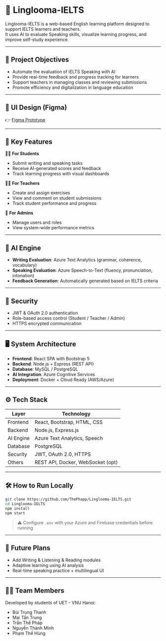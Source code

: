 # 📘 Linglooma-IELTS

Linglooma-IELTS is a web-based English learning platform designed to support IELTS learners and teachers.  
It uses AI to evaluate Speaking skills, visualize learning progress, and improve self-study experience.

---

## 🎯 Project Objectives

- Automate the evaluation of IELTS Speaking with AI
- Provide real-time feedback and progress tracking for learners
- Support teachers in managing classes and reviewing submissions
- Promote efficiency and digitalization in language education

---

## 🎨 UI Design (Figma)

👉 [Figma Prototype](https://www.figma.com/design/Y2hHstQe0XgOFyVnlK3Ru2/Linglooma?node-id=0-1&t=1KkpUqhxLMWYtM7u-1)


---

## 🧩 Key Features

👩‍🎓 **For Students**  
- Submit writing and speaking tasks  
- Receive AI-generated scores and feedback  
- Track learning progress with visual dashboards  

👨‍🏫 **For Teachers**  
- Create and assign exercises  
- View and comment on student submissions  
- Track student performance and progress  

🔐 **For Admins**  
- Manage users and roles  
- View system-wide performance metrics  

---

## 🤖 AI Engine

- **Writing Evaluation**: Azure Text Analytics (grammar, coherence, vocabulary)  
- **Speaking Evaluation**: Azure Speech-to-Text (fluency, pronunciation, intonation)  
- **Feedback Generation**: Automatically generated based on IELTS criteria  

---

## 🔐 Security

- JWT & OAuth 2.0 authentication  
- Role-based access control (Student / Teacher / Admin)  
- HTTPS encrypted communication  

---

## 🖥️ System Architecture

- **Frontend**: React SPA with Bootstrap 5  
- **Backend**: Node.js + Express (REST API)  
- **Database**: MySQL / PostgreSQL  
- **AI Integration**: Azure Cognitive Services  
- **Deployment**: Docker + Cloud Ready (AWS/Azure)

---

## ⚙️ Tech Stack

| Layer     | Technology                       |
|-----------|----------------------------------|
| Frontend  | React, Bootstrap, HTML, CSS      |
| Backend   | Node.js, Express.js              |
| AI Engine | Azure Text Analytics, Speech     |
| Database  | PostgreSQL               |
| Security  | JWT, OAuth 2.0, HTTPS            |
| Others    | REST API, Docker, WebSocket (opt)|

---

## 🛠 How to Run Locally

```bash
git clone https://github.com/ThePhapp/Linglooma-IELTS.git
cd Linglooma-IELTS
npm install
npm start
```

> ⚠️ Configure `.env` with your Azure and Firebase credentials before running

---

## 🚀 Future Plans

- Add Writing & Listening & Reading modules  
- Adaptive learning using AI analysis  
- Real-time speaking practice + multilingual UI  

---

## 👨‍💻 Team Members

Developed by students of UET - VNU Hanoi:

- Bùi Trung Thanh  
- Mai Tấn Trung  
- Trần Thế Pháp  
- Nguyễn Thành Minh  
- Phạm Thế Hùng
